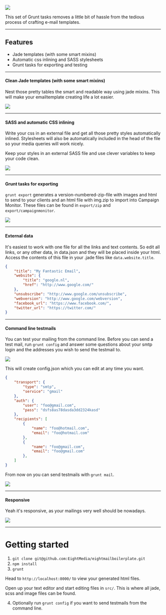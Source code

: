 ![](https://raw.github.com/EightMedia/eightmailboilerplate/master/github/header.jpg)

This set of Grunt tasks removes a little bit of hassle from the tedious process of crafting e-mail templates.

---
## Features
* Jade templates (with some smart mixins)
* Automatic css inlining and SASS stylesheets
* Grunt tasks for exporting and testing

---
#### Clean Jade templates (with some smart mixins)
Nest those pretty tables the smart and readable way using jade mixins. This will make your emailtemplate creating life a lot easier.

![](https://raw.github.com/EightMedia/eightmailboilerplate/master/github/jade.jpg)

---

#### SASS and automatic CSS inlining
Write your css in an external file and get all those pretty styles automatically inlined. Stylesheets will also be automatically included in the head of the file so your media queries will work nicely.

Keep your styles in an external SASS file and use clever variables to keep your code clean.

![](https://raw.github.com/EightMedia/eightmailboilerplate/master/github/css.jpg)


---
#### Grunt tasks for exporting
`grunt export` generates a version-numbered-zip-file with images and html to send to your clients and an html file with img.zip to import into Campaign Monitor. These files can be found in `export/zip` and `export/campaignmonitor`.

![](https://raw.github.com/EightMedia/eightmailboilerplate/master/github/export.jpg)


---
#### External data
It's easiest to work with one file for all the links and text contents. So edit all links, or any other data, in data.json and they will be placed inside your html. Access the contents of this file in your .jade files like `data.website.title`.

```json
{
    "title": "My Fantastic Email",
    "website": {
        "title": "google.nl",
        "href": "http://www.google.com/"
    },
    "unsubscribe": "http://www.google.com/unsubscribe",
    "webversion": "http://www.google.com/webversion",
    "facebook_url": "https://www.facebook.com/",
    "twitter_url": "https://twitter.com/"
}
```

---
#### Command line testmails
You can test your mailing from the command line. Before you can send a test mail, run `grunt config` and answer some questions about your smtp login and the addresses you wish to send the testmail to. 

![](https://raw.github.com/EightMedia/eightmailboilerplate/master/github/config.jpg)

This will create config.json which you can edit at any time you want.

```json
{
    "transport": {
        "type": "smtp",
        "service": "gmail"
    },
    "auth": {
        "user": "foo@gmail.com",
        "pass": "dsfs8as78dasda3dd2324kasd"
    },
    "recipients": [
        {
            "name": "foo@hotmail.com",
            "email": "foo@hotmail.com"
        },
        {
            "name": "foo@gmail.com",
            "email": "foo@gmail.com"
        },
    ]
}
```

From now on you can send testmails with `grunt mail`. 

![](https://raw.github.com/EightMedia/eightmailboilerplate/master/github/mail.jpg)


---
#### Responsive
Yeah it's responsive, as your mailings very well should be nowadays.

![](https://raw.github.com/EightMedia/eightmailboilerplate/master/github/responsive.jpg)

---
# Getting started
1. `git clone git@github.com:EightMedia/eightmailboilerplate.git`
2. `npm install`
3. `grunt`

Head to `http://localhost:8000/` to view your generated html files.

Open up your text editor and start editing files in `src/`. This is where all jade, scss and image files can be found.

4. Optionally run `grunt config` if you want to send testmails from the command line.

